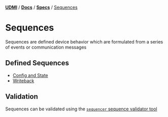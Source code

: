 [**UDMI**](../../../) / [**Docs**](../../) / [**Specs**](../)
/ [Sequences](./)

# Sequences

Sequences are defined device behavior which are formulated from a series of events or communication messages

## Defined Sequences

- [Config and State](config.md)
- [Writeback](writeback.md)

## Validation

Sequences can be validated using the [`sequencer` sequence validator tool](../../tools/sequencer.md)